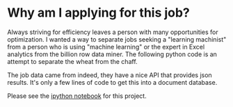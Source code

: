# Why am I applying for this job?
Always striving for efficiency leaves a person with 
many opportunities for optimization. I wanted a way 
to separate jobs seeking a "learning machinist" from 
a person who is using "machine learning" or the expert
in Excel analytics from the billion row data miner. 
The following python code is an attempt to separate 
the wheat from the chaff.

The job data came from indeed, they have a nice 
API that provides json results. It's only a few lines
of code to get this into a document database.

Please see the <a href="blob/master/jobsearch.ipynb">ipython notebook</a> for this project. 
